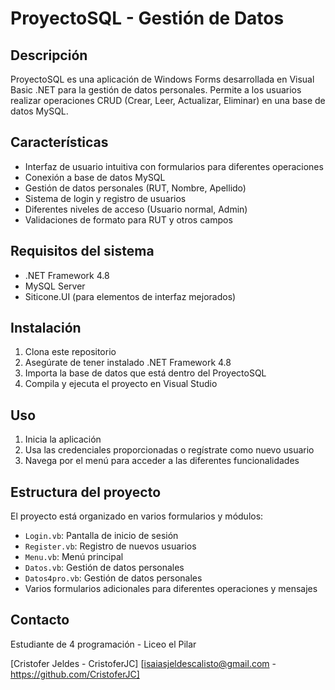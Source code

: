 # ProyectoSQL - Gestión de Datos

## Descripción
ProyectoSQL es una aplicación de Windows Forms desarrollada en Visual Basic .NET para la gestión de datos personales. Permite a los usuarios realizar operaciones CRUD (Crear, Leer, Actualizar, Eliminar) en una base de datos MySQL.

## Características
- Interfaz de usuario intuitiva con formularios para diferentes operaciones
- Conexión a base de datos MySQL
- Gestión de datos personales (RUT, Nombre, Apellido)
- Sistema de login y registro de usuarios
- Diferentes niveles de acceso (Usuario normal, Admin)
- Validaciones de formato para RUT y otros campos

## Requisitos del sistema
- .NET Framework 4.8
- MySQL Server
- Siticone.UI (para elementos de interfaz mejorados)

## Instalación
1. Clona este repositorio
2. Asegúrate de tener instalado .NET Framework 4.8
3. Importa la base de datos que está dentro del ProyectoSQL
4. Compila y ejecuta el proyecto en Visual Studio

## Uso
1. Inicia la aplicación
2. Usa las credenciales proporcionadas o regístrate como nuevo usuario
3. Navega por el menú para acceder a las diferentes funcionalidades

## Estructura del proyecto
El proyecto está organizado en varios formularios y módulos:
- `Login.vb`: Pantalla de inicio de sesión
- `Register.vb`: Registro de nuevos usuarios
- `Menu.vb`: Menú principal
- `Datos.vb`: Gestión de datos personales
- `Datos4pro.vb`: Gestión de datos personales
- Varios formularios adicionales para diferentes operaciones y mensajes

## Contacto
Estudiante de 4 programación - Liceo el Pilar

[Cristofer Jeldes - CristoferJC]
[isaiasjeldescalisto@gmail.com - https://github.com/CristoferJC]
